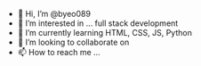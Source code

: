 - 👋 Hi, I’m @byeo089
- 👀 I’m interested in ... full stack development
- 🌱 I’m currently learning HTML, CSS, JS, Python
- 💞️ I’m looking to collaborate on 
- 📫 How to reach me ...

<!---
byeo089/byeo089 is a ✨ special ✨ repository because its `README.md` (this file) appears on your GitHub profile.
You can click the Preview link to take a look at your changes.
--->
